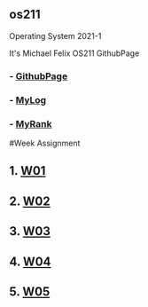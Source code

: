 ## os211
Operating System 2021-1

It's Michael Felix OS211 GithubPage

### - [GithubPage](https://github.com/mfelixharyono/os211)
### - [MyLog](https://mfelixharyono.github.io/os211/TXT/mylog.txt)
### - [MyRank](https://mfelixharyono.github.io/os211/TXT/myrank.txt)

#Week Assignment

## 1. [W01](https://mfelixharyono.github.io/os211/W01/)
## 2. [W02](https://mfelixharyono.github.io/os211/W02/)
## 3. [W03](https://mfelixharyono.github.io/os211/W03/)
## 4. [W04](https://mfelixharyono.github.io/os211/W04/)
## 5. [W05](https://mfelixharyono.github.io/os211/W05/)

